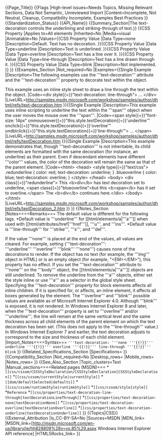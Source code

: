 {{Page_Title}}
{{Flags
|High-level issues=Needs Topics, Missing Relevant Sections, Data Not Semantic, Unreviewed Import
|Content=Incomplete, Not Neutral, Cleanup, Compatibility Incomplete, Examples Best Practices
}}
{{Standardization_Status}}
{{API_Name}}
{{Summary_Section|The text-decoration controls the underlining and striking-through of text.}}
{{CSS Property
|Applies to=All elements
|Inherited=No
|Media=visual
|Animatable=No
|Values={{CSS Property Value
|Data Type=none
|Description=Default. Text has no decoration.
}}{{CSS Property Value
|Data Type=underline
|Description=Text is underlined.
}}{{CSS Property Value
|Data Type=overline
|Description=Text has a line over it.
}}{{CSS Property Value
|Data Type=line-through
|Description=Text has a line drawn through it.
}}{{CSS Property Value
|Data Type=blink
|Description=Not implemented.
}}
}}
{{Examples_Section
|Not_required=No
|Examples={{Single Example
|Description=The following examples use the '''text-decoration''' attribute and the '''text-decoration''' property to decorate text within the object.

This example uses an inline style sheet to draw a line through the text within the object.
|Code=&lt;div style{{=}}"text-decoration: line-through"&gt;
...
&lt;/div&gt;
|LiveURL=http://samples.msdn.microsoft.com/workshop/samples/author/dhtml/refs/text-decoration.htm
}}{{Single Example
|Description=This example uses inline scripting to underline the text within the '''span''' object when the user moves the mouse over the '''span'''.
|Code=&lt;span style{{=}}"font-size: 14px" onmouseover{{=}}"this.style.textDecoration{{=}}'underline'" 
    onclick{{=}}"this.style.textDecoration{{=}}'overline'" 
    ondblclick{{=}}"this.style.textDecoration{{=}}'line-through'"&gt;
...
&lt;/span&gt;
|LiveURL=http://samples.msdn.microsoft.com/workshop/samples/author/dhtml/refs/textDecoration.htm
}}{{Single Example
|Description=This example demonstrates that, though '''text-decoration''' is not inheritable, its child elements 
are formatted with the same decoration (for instance, an underline) as their 
parent. Even if descendant elements have different '''color''' values, the color of the decoration will remain the same as that of the parent element.
|Code=&lt;html&gt;
&lt;head&gt;
&lt;style type{{=}}"text/css"&gt;
.redunderline {
    color: red;
    text-decoration: underline;
}
.blueoverline {
    color: blue;
    text-decoration: overline;
}
&lt;/style&gt;
&lt;/head&gt;
&lt;body&gt;
&lt;div class{{=}}"redunderline"&gt;
    This &lt;b&gt;div&lt;/b&gt; has text decoration set to underline,
    &lt;span class{{=}}"blueoverline"&gt;but this &lt;b&gt;span&lt;/b&gt; has it set to overline.&lt;/span&gt; 
    The &lt;b&gt;div&lt;/b&gt; continues here.&lt;/div&gt;
&lt;/body&gt;
&lt;/html&gt;
|LiveURL=http://samples.msdn.microsoft.com/workshop/samples/author/dhtml/refs/textDecoration_2.htm
}}
}}
{{Notes_Section
|Notes====Remarks===
The default value is different for the following tags.
*Default value is '''underline''' for [[html/elements/a|'''a''']] when used with [[html/attributes/href|'''href''']], '''u''', and '''ins'''.
*Default value is '''line-through''' for '''strike''', '''s''', and '''del'''.

If the value '''none''' is placed at the end of the values, all values are cleared. For example, setting {'''text-decoration''': '''underline''' '''overline''' '''blink''' '''none'''} causes none of the decorations to render.
If the object has no text (for example, the '''img''' object in HTML) or is an empty object (for example, "&lt;EM&gt;&lt;/EM&gt;"), this property has no effect.
If you set the '''text-decoration''' attribute to '''none''' on the '''body''' object, the [[html/elements/a|'''a''']] objects are still underlined. To remove the underline from the '''a''' objects, either set the style inline or use '''a''' as a selector in the global style sheet.
Specifying the '''text-decoration''' property for block elements affects all inline children. If it is specified for, or affects, an inline element, it affects all boxes generated by the element.
The '''overline''' and '''blink''' possible values are available as of Microsoft Internet Explorer 4.0. Although '''blink''' is exposed, it is not rendered.
In Windows Internet Explorer 8 and later, when the '''text-decoration''' property is set to '''overline''' and/or '''underline''', the line will remain at the same vertical level and the same thickness across all child elements of the parent element on which the text decoration has been set. (This does not apply to the '''line-through''' value.) In Windows Internet Explorer 7 and earlier, the text decoration adjusts to correspond to the size and thickness of each child element.
|Import_Notes====Syntax===
<code>'''text-decoration: '''none '''{{!}}''' underline '''{{!}}''' overline '''{{!}}''' line-through '''{{!}}''' blink</code>
}}
{{Related_Specifications_Section
|Specifications=
}}
{{Compatibility_Section
|Not_required=No
|Desktop_rows=
|Mobile_rows=
|Notes_rows=
}}
{{See_Also_Section
|Topic_clusters=Text
|Manual_sections====Related pages (MSDN)===
*<code>[[css/cssom/CSSStyleDeclaration/CSSStyleDeclaration|CSSStyleDeclaration]]</code>
*<code>[[css/cssom/currentStyle|currentStyle]]</code>
*<code>[[dom/defaultSelected|defaults]]</code>
*<code>[[css/cssom/runtimeStyle|runtimeStyle]]</code>
*<code>[[css/cssom/style|style]]</code>
*<code>Reference</code>
*<code>[[css/properties/text-decoration-line-through|textDecorationLineThrough]]</code>
*<code>[[css/properties/text-decoration-none|textDecorationNone]]</code>
*<code>[[css/properties/text-decoration-overline|textDecorationOverline]]</code>
*<code>[[css/properties/text-decoration-underline|textDecorationUnderline]]</code>
}}
{{Topics|CSS}}
{{External_Attribution
|Is_CC-BY-SA=No
|Sources=MSDN
|MDN_link=
|MSDN_link=[http://msdn.microsoft.com/en-us/library/ie/hh828809%28v=vs.85%29.aspx Windows Internet Explorer API reference]
|HTML5Rocks_link=
}}